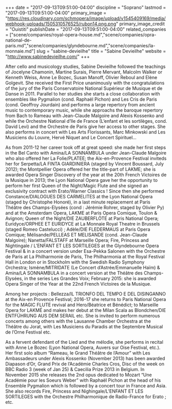 +++
date = "2017-09-13T09:51:00-04:00"
discipline = "Soprano"
lastmod = "2017-09-13T09:51:00-04:00"
primary_image = "https://res.cloudinary.com/schmopera/image/upload/v1545409169/media/webhook-uploads/1505310576525/rubon14.png.png"
primary_image_credit = "Ouistiti"
publishDate = "2017-09-13T09:51:00-04:00"
related_companies = ["scene/companies/royal-opera-house.md","scene/companies/opra-national-de-paris.md","scene/companies/glyndebourne.md","scene/companies/la-monnaie.md"]
slug = "sabine-devieilhe"
title = "Sabine Devieilhe"
website = "http://www.sabinedevieilhe.com/"
+++

After cello and musicology studies, Sabine Devieilhe followed the teachings of Jocelyne Chamonin, Martine Surais, Pierre Mervant, Malcolm Walker or Kenneth Weiss, Anne Le Bozec, Susan Manoff, Olivier Reboul and Elène Golgevit. She received the First Price unanimously with the congratulations of the jury of the Paris Conservatoire National Supérieur de Musique et de Danse in 2011. Parallel to her studies she starts a close collaboration with ensembles like Pygmalion (cond. Raphaël Pichon) and Les Cris de Paris (cond. Geoffroy Jourdain) and performs a large repertory from ancient music to contemporary music, while she approachs the baroque repertory from Bach to Rameau with Jean-Claude Malgoire and Alexis Kossenko and while the Orchestre National d’Ile de France (L’enfant et les sortilèges, cond. David Levi) and the Orchestre de Paris give her access to other stages. She also performs in concert with Les Arts Florissants, Marc Minkowski and Les Musiciens du Louvre, Hervé Niquet and Le Concert Spirituel…

As from 2011-12 her career took off at great speed: she made her first steps in the Bel Canto with Amina/LA SONNAMBULA under Jean-Claude Malgoire who also offered her  La Folie/PLATEE; the Aix-en-Provence Festival inviteds her for Serpetta/LA FINTA GIARDINIERA (staged by Vincent Boussard, July 2012); the Montpellier Opera offered her the title-part of LAKME; she is awarded Opera Singer Discovery of the year at the 20th French Victoires de la Musique in 2013; the Lyon National Opera gave her the opportunity to perform her first Queen of the Night/Magic Flute and she signed an exclusivity contract with Erato/Warner Classics ! Since then she performed Constance/DIALOGUES DES CARMELITES at the Lyon National Opera (staged by Christophe Honoré), in a last minute replacement at Paris Théâtre des Champs-Elysées (cond : Jérémie Rohrer, staged by Olivier Py) and at the Amsterdam Opera, LAKME at Paris Opera Comique, Toulon & Avignon; Queen of the Night/DIE ZAUBERFLÖTE at Paris National Opera; Euridyce/ORPHEE ET EURIDYCE at La Monnaie Royal Theatre in Brussels (staged Romeo Castelucci) ; Adèle/DIE FLEDERMAUS at Paris Opera Comique; Mélisande/PELLEAS ET MELISANDE (cond. Jean-Claude Malgoire); Nanetta/FALSTAFF at Marseille Opera; Fire, Princess and Nightingale / L’ENFANT ET LES SORTILEGES at the Glyndebourne Opera Festival & in a concert version under Esa-Pekka Salonen with the Orchestre de Paris at La Philharmonie de Paris, The Philharmonia at the Royal Festival Hall in London or in Stockholm with the Swedish Radio Symphony Orchestra; Ismène/MITRIDATE (Le Concert d’Astrée/Emmanuelle Haïm) & Amina/LA SONNAMBULA in a concert version at the Théâtre des Champs-Elysées, in the series Les Grandes Voix; 
February 2015: she is awarded Opera Singer of the Year at the 22nd French Victoires de la Musique.

Among her projects : Bellezza/IL TRIONFO DEL TEMPO E DEL DISINGANNO at the Aix-en Provence Festival; 2016-17 she returns to Paris National Opera for the MAGIC FLUTE revival and Hero/Béatrice et Bénédict; to Marseille Opera for LAKMÉ and makes her debut at the Milan Scala as Blondchen/DIE ENTFÜHRUNG AUS DEM SERAIL etc. She is invited to perform numerous concerts among others with the Lausanne Chamber Orchestra at the Théâtre du Jorat, with Les Musiciens du Paradis at the Septembre Musical de l’Orne Festival etc.

As a fervent defendant of the Lied and the mélodie, she performs in recital with Anne Le Bozec (Lyon National Opera, Auvers sur Oise Festival, etc.). Her first solo album “Rameau, le Grand Théâtre de l’Amour” with Les Ambassadeurs under Alexis Kossenko (November 2013) has been awarded Diapason d’Or, Grand Prix de l’Académie Charles Cros, Disc of the week on BBC Radio 3 (week of Jan 25) & Caecilia Prize 2013 in Belgium. In November 2015 she releases the 2nd opus dedicated to Mozart “Une Académie pour les Soeurs Weber” with Raphaël Pichon at the head of his Ensemble Pygmalion which is followed by a concert tour in France and Asia. She also records Fire, Princess and Nighingale/L’ENFANT ET LES SORTILEGES with the Orchestre Philharmonique de Radio-France for Erato ; etc.
